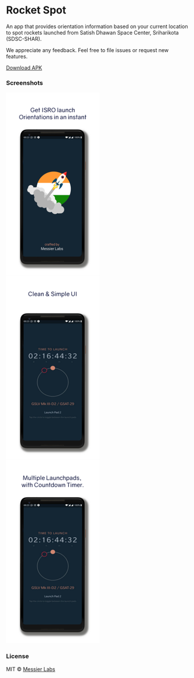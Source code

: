 # Rocket Spot

An app that provides orientation information based on your current location to spot rockets launched from Satish Dhawan Space Center, Sriharikota (SDSC-SHAR).

We appreciate any feedback. Feel free to file issues or request new features.

[Download APK](https://github.com/Messier-Labs/rocket-watch/releases/latest)

### Screenshots

<img alt="screenshot" src="assets/screenshot1.png" height="500">
<img alt="screenshot" src="assets/screenshot2.png" height="500">
<img alt="screenshot" src="assets/screenshot3.png" height="500">

### License
MIT © [Messier Labs](https://github.com/Messier-Labs)
